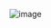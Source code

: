 ![image](https://user-images.githubusercontent.com/63789702/188315094-f323f50b-1a4a-4ea5-b6df-5162a47503a7.png)
